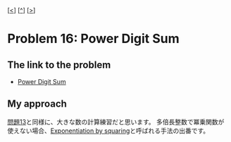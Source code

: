 \[[<](./p0015.md)] \[[^](../README_ja.md)] \[[>](./p0017.md)]

# Problem 16: Power Digit Sum

## The link to the problem

- [Power Digit Sum](https://projecteuler.net/problem=16)

## My approach

[問題13](./p0013.md)と同様に、大きな数の計算練習だと思います。
多倍長整数で冪乗関数が使えない場合、[Exponentiation by squaring](https://en.wikipedia.org/wiki/Exponentiation_by_squaring)と呼ばれる手法の出番です。

